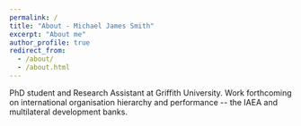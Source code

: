 ```yaml
---
permalink: /
title: "About - Michael James Smith"
excerpt: "About me"
author_profile: true
redirect_from: 
  - /about/
  - /about.html
---
```


PhD student and Research Assistant at Griffith University. Work forthcoming on international organisation hierarchy and performance -- the IAEA and multilateral development banks.
